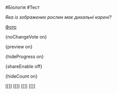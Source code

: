 #Біологія #Тест

*Яка із зображених рослин має дихальні корені?*

[Фото](https://zno.osvita.ua//doc/images/znotest/23/2337/bio-prob-2012_17_2337_1.jpg)

{noChangeVote on}

{preview on}

{hideProgress on}

{shareEnable off}

{hideCount on}

[[]]
[[]]
[[]]
[[]]
